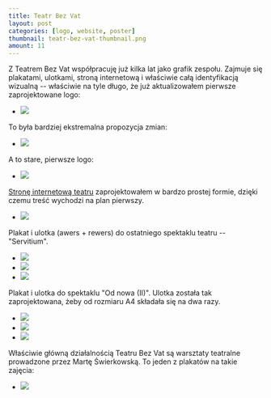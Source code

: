 ```yaml
---
title: Teatr Bez Vat
layout: post
categories: [logo, website, poster]
thumbnail: teatr-bez-vat-thumbnail.png
amount: 11
---
```


Z Teatrem Bez Vat współpracuję już kilka lat jako grafik zespołu. Zajmuje się plakatami, ulotkami, stroną internetową i właściwie całą identyfikacją wizualną -- właściwie na tyle długo, że już aktualizowałem pierwsze zaprojektowane logo:

* [![][107]][107]

To była bardziej ekstremalna propozycja zmian:

* [![][106]][106]

A to stare, pierwsze logo:

* [![][108]][108]

[Stronę internetową teatru](http://bezvat.art.pl/) zaprojektowałem w bardzo prostej formie, dzięki czemu treść wychodzi na plan pierwszy.

* [![][120]][120]

Plakat i ulotka (awers + rewers) do ostatniego spektaklu teatru -- "Servitium".

* [![][110]][110]
* [![][111]][111]
* [![][112]][112]

Plakat i ulotka do spektaklu "Od nowa (II)". Ulotka została tak zaprojektowana, żeby od rozmiaru A4 składała się na dwa razy.

* [![][113]][113]
* [![][114]][114]
* [![][115]][115]

Właściwie główną działalnością Teatru Bez Vat są warsztaty teatralne prowadzone przez Martę Świerkowską. To jeden z plakatów na takie zajęcia:

* [![][109]][109]

[106]: http://leszekpietrzak.com/images/106.jpg
[107]: http://leszekpietrzak.com/images/107.jpg
[108]: http://leszekpietrzak.com/images/108.jpg
[109]: http://leszekpietrzak.com/images/109.jpg
[110]: http://leszekpietrzak.com/images/110.jpg
[111]: http://leszekpietrzak.com/images/111.jpg
[112]: http://leszekpietrzak.com/images/112.jpg
[113]: http://leszekpietrzak.com/images/113.jpg
[114]: http://leszekpietrzak.com/images/114.jpg
[115]: http://leszekpietrzak.com/images/115.jpg
[120]: http://leszekpietrzak.com/images/120.jpg